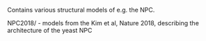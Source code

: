 Contains various structural models of e.g. the NPC.

NPC2018/ - models from the Kim et al, Nature 2018, describing the architecture of the yeast NPC

